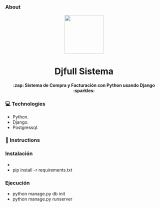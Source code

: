 ###  About
<p align="center">

  <img src="https://external-content.duckduckgo.com/iu/?u=https%3A%2F%2Fupload.wikimedia.org%2Fwikipedia%2Fcommons%2Fthumb%2Fc%2Fc3%2FPython-logo-notext.svg%2F1200px-Python-logo-notext.svg.png&f=1&nofb=1" height="124px">
  <h1 align="center">Djfull Sistema</h1>
  <p align="center">
    <b> :zap: Sistema de Compra y Facturación con Python usando Django  :sparkles:</b>
  </p>

</p>

 
### 💻  Technologies
- Python.
- Django.
- Postgressql.

###  🏁 Instructions


###   Instalación
- 
- pip install -r requirements.txt


###  Ejecución
- python manage.py db init
- python manage.py runserver
